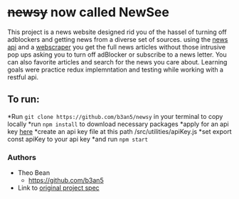 # ~~newsy~~ now called NewSee

This project is a news website designed rid you of the hassel of turning off adblockers and getting news from a diverse set of sources. using the [news api](https://newsapi.org/) and a [webscraper](https://www.diffbot.com/) you get the full news articles without those intrusive pop ups asking you to turn off adBlocker or subscribe to a news letter. You can also favorite articles and search for the news you care about. Learning goals were practice redux implemntation and testing while working with a restful api.

## To run:

*Run `git clone https://github.com/b3an5/newsy` in your terminal to copy locally
*run `npm install` to download necessary packages 
*apply for an api key [here](https://newsapi.org/register) 
*create an api key file at this path /src/utilities/apiKey.js
*set export const apiKey to your api key 
*and run `npm start`

### Authors

- Theo Bean
  - https://github.com/b3an5
- Link to [original project spec](http://frontend.turing.io/projects/binary-challenge.html)
